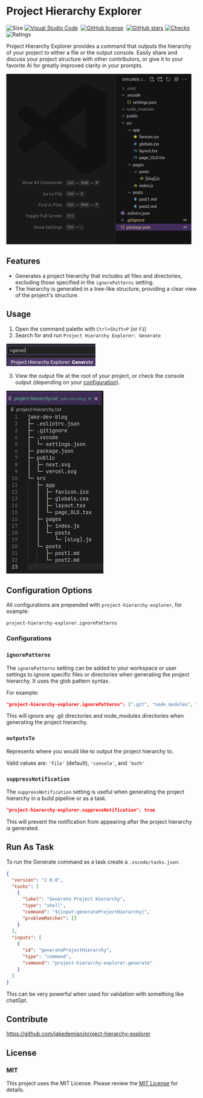 <a href="https://marketplace.visualstudio.com/items?itemName=jake-demian.project-hierarchy-explorer" style="display: none;">
  <picture>
    <source media="(prefers-color-scheme: dark)" srcset="https://raw.githubusercontent.com/jakedemian/project-hierarchy-explorer/main/images/icon.png" width="140">
    <source media="(prefers-color-scheme: light)" srcset="https://raw.githubusercontent.com/jakedemian/project-hierarchy-explorer/main/images/icon.png" width="140">
    <img src="https://raw.githubusercontent.com/jakedemian/project-hierarchy-explorer/main/images/blank.png" alt="Logo">
  </picture>
</a>

# Project Hierarchy Explorer

![Size](https://img.shields.io/github/languages/code-size/jakedemian/project-hierarchy-explorer)
[![Visual Studio Code](https://img.shields.io/badge/--007ACC?logo=visual%20studio%20code&logoColor=ffffff)](https://marketplace.visualstudio.com/items?itemName=jake-demian.project-hierarchy-explorer)&nbsp;
[![GitHub license](https://badgen.net/github/license/jakedemian/project-hierarchy-explorer)](https://github.com/jakedemian/project-hierarchy-explorer/blob/main/LICENSE.md)&nbsp;
[![GitHub stars](https://img.shields.io/github/stars/jakedemian/project-hierarchy-explorer.svg?style=social&label=Star)](https://GitHub.com/jakedemian/project-hierarchy-explorer/stargazers/)
[![Checks](https://github.com/jakedemian/project-hierarchy-explorer/actions/workflows/checks.yml/badge.svg)](https://github.com/jakedemian/project-hierarchy-explorer/actions/workflows/checks.yml)
![Ratings](https://img.shields.io/visual-studio-marketplace/r/jake-demian.project-hierarchy-explorer)

Project Hierarchy Explorer provides a command that outputs the hierarchy of your project to either a file or the output console. Easily share and discuss your project structure with other contributors, or give it to your favorite AI for greatly improved clarity in your prompts.

![Alt text](images/project-hierarchy-animation.gif)

## Features

- Generates a project hierarchy that includes all files and directories, excluding those specified in the `ignorePatterns` setting.
- The hierarchy is generated in a tree-like structure, providing a clear view of the project's structure.

## Usage

1. Open the command palette with `Ctrl+Shift+P` (or `F1`)
2. Search for and run `Project Hierarchy Explorer: Generate`

![Alt text](images/command.png)

3. View the output file at the root of your project, or check the console output (depending on your [configuration](#configuration-options)).

![Alt text](images/sample.png)

## Configuration Options

All configurations are prepended with `project-hierarchy-explorer`, for example:

```
project-hierarchy-explorer.ignorePatterns
```

### Configurations

### `ignorePatterns`

The `ignorePatterns` setting can be added to your workspace or user settings to ignore specific files or directories when generating the project hierarchy. It uses the glob pattern syntax.

For example:

```json
"project-hierarchy-explorer.ignorePatterns": [".git", "node_modules", "*.js.map"]
```

This will ignore any .git directories and node_modules directories when generating the project hierarchy.

### `outputsTo`

Represents where you would like to output the project hierarchy to.

Valid values are: `'file'` (default), `'console'`, and `'both'`

### `suppressNotification`

The `suppressNotification` setting is useful when generating the project hierarchy in a build pipeline or as a task.

```json
"project-hierarchy-explorer.suppressNotification": true
```

This will prevent the notification from appearing after the project hierarchy is generated.

## Run As Task

To run the Generate command as a task create a `.vscode/tasks.json`:

```json
{
  "version": "2.0.0",
  "tasks": [
    {
      "label": "Generate Project Hierarchy",
      "type": "shell",
      "command": "${input:generateProjectHierarchy}",
      "problemMatcher": []
    }
  ],
  "inputs": [
    {
      "id": "generateProjectHierarchy",
      "type": "command",
      "command": "project-hierarchy-explorer.generate"
    }
  ]
}
```

This can be very powerful when used for validation with something like chatGpt.

## Contribute

https://github.com/jakedemian/project-hierarchy-explorer

## License

### MIT

This project uses the MIT License. Please review the [MIT License](LICENSE.md) for details.
